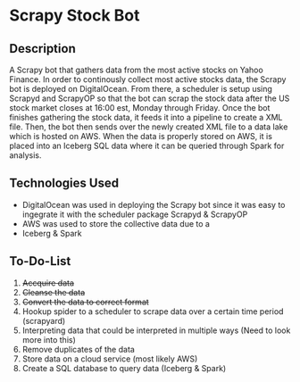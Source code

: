 # Scrapy Stock Bot

## Description
A Scrapy bot that gathers data from the most active stocks on Yahoo Finance. In order to continously collect most active stocks data, the Scrapy bot is deployed on DigitalOcean. From there, a scheduler is setup using Scrapyd and ScrapyOP so that the bot can scrap the stock data after the US stock market closes at 16:00 est, Monday through Friday. Once the bot finishes gathering the stock data, it feeds it into a pipeline to create a XML file. Then, the bot then sends over the newly created XML file to a data lake which is hosted on AWS. When the data is properly stored on AWS, it is placed into an Iceberg SQL data where it can be queried through Spark for analysis.

## Technologies Used
- DigitalOcean was used in deploying the Scrapy bot since it was easy to ingegrate it with the scheduler package Scrapyd & ScrapyOP
- AWS was used to store the collective data due to a
- Iceberg & Spark

## To-Do-List
1. ~~Accquire data~~
2. ~~Cleanse the data~~
3. ~~Convert the data to correct format~~ 
4. Hookup spider to a scheduler to scrape data over a certain time period (scrapyard)
5. Interpreting data that could be interpreted in multiple ways (Need to look more into this)
6. Remove duplicates of the data
7. Store data on a cloud service (most likely AWS)
8. Create a SQL database to query data (Iceberg & Spark)
